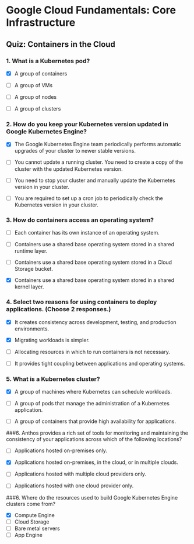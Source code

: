 
# Google Cloud Fundamentals: Core Infrastructure


## Quiz: Containers in the Cloud


### 1. What is a Kubernetes pod?

- [x] A group of containers
- [ ] A group of VMs
- [ ] A group of nodes
- [ ] A group of clusters


### 2. How do you keep your Kubernetes version updated in Google Kubernetes Engine?

- [x] The Google Kubernetes Engine team periodically performs automatic upgrades of your cluster to newer stable versions.
- [ ] You cannot update a running cluster. You need to create a copy of the cluster with the updated Kubernetes version.
- [ ] You need to stop your cluster and manually update the Kubernetes version in your cluster.
- [ ] You are required to set up a cron job to periodically check the Kubernetes version in your cluster.


### 3. How do containers access an operating system?

- [ ] Each container has its own instance of an operating system.
- [ ] Containers use a shared base operating system stored in a shared runtime layer.
- [ ] Containers use a shared base operating system stored in a Cloud Storage bucket.
- [x] Containers use a shared base operating system stored in a shared kernel layer.


### 4. Select two reasons for using containers to deploy applications. (Choose 2 responses.)

- [x] It creates consistency across development, testing, and production environments.
- [x] Migrating workloads is simpler.
- [ ] Allocating resources in which to run containers is not necessary.
- [ ] It provides tight coupling between applications and operating systems.


### 5. What is a Kubernetes cluster?

- [x] A group of machines where Kubernetes can schedule workloads.
- [ ] A group of pods that manage the administration of a Kubernetes application.
- [ ] A group of containers that provide high availability for applications.


###6. Anthos provides a rich set of tools for monitoring and maintaining the consistency of your applications across which of the following locations?

- [ ] Applications hosted on-premises only.
- [x] Applications hosted on-premises, in the cloud, or in multiple clouds.
- [ ] Applications hosted with multiple cloud providers only.
- [ ] Applications hosted with one cloud provider only.


###6. Where do the resources used to build Google Kubernetes Engine clusters come from?

- [x] Compute Engine
- [ ] Cloud Storage
- [ ] Bare metal servers
- [ ] App Engine

